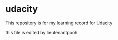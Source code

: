 # udacity
This repository is for my learning record for Udacity

this file is edited by lieutenantpooh
